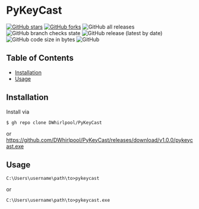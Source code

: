 # PyKeyCast
[![GitHub stars](https://img.shields.io/github/stars/DWhirlpool/PyCast)](https://github.com/DWhirlpool/PyKeyCast/stargazers) [![GitHub forks](https://img.shields.io/github/forks/DWhirlpool/PyKeyCast)](https://github.com/DWhirlpool/PyKeyCast/network) ![GitHub all releases](https://img.shields.io/github/downloads/DWhirlpool/PyKeyCast/total) ![GitHub branch checks state](https://img.shields.io/github/checks-status/DWhirlpool/PyKeyCast/main) ![GitHub release (latest by date)](https://img.shields.io/github/v/release/DWhirlpool/PyKeyCast) ![GitHub code size in bytes](https://img.shields.io/github/languages/code-size/DWhirlpool/PyKeyCast) ![GitHub](https://img.shields.io/github/license/DWhirlpool/PyKeyCast)
## Table of Contents
* [Installation](#Installation)
* [Usage](#Usage)
## Installation
Install via
```
$ gh repo clone DWhirlpool/PyKeyCast
```
or
https://github.com/DWhirlpool/PyKeyCast/releases/download/v1.0.0/pykeycast.exe
## Usage
```
C:\Users\username\path\to>pykeycast
```
or
```
C:\Users\username\path\to>pykeycast.exe
```

